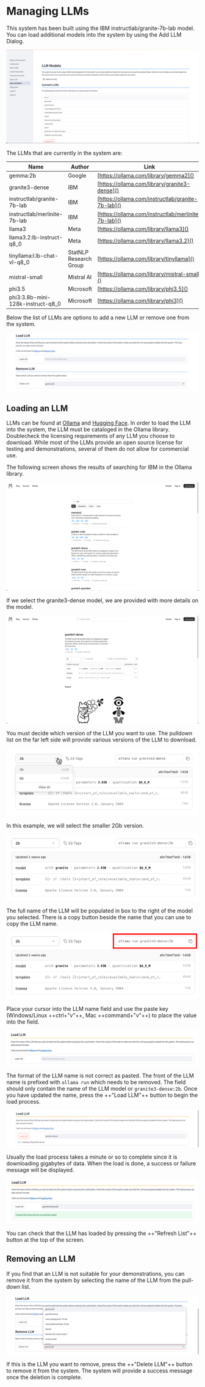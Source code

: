 # Managing LLMs

This system has been built using the IBM instructlab/granite-7b-lab model. You can load additional models into the system by using the Add LLM Dialog.

![Browser](wxd-images/demo-addllm-main.png)

The LLMs that are currently in the system are:

| Name     | Author    | Link
|----------|-----------|------------
gemma:2b|Google|[https://ollama.com/library/gemma2]()
granite3-dense|IBM|[https://ollama.com/library/granite3-dense]()
instructlab/granite-7b-lab|IBM|[https://ollama.com/instructlab/granite-7b-lab]()
instructlab/merlinite-7b-lab|IBM|[https://ollama.com/instructlab/merlinite-7b-lab]()
Ilama3|Meta|[https://ollama.com/library/llama3]()
llama3.2:lb-instruct-q8_0|Meta|[https://ollama.com/library/llama3.2]()
tinyllama:l.lb-chat-vl-q8_0|StatNLP Research Group|[https://ollama.com/library/tinyllama]()
mistral-small|Mistral AI|[https://ollama.com/library/mistral-small]()
phi3.5|Microsoft|[https://ollama.com/library/phi3.5]()
phi3:3.8b-mini-128k-instruct-q8_0|Microsoft|[https://ollama.com/library/phi3]()

Below the list of LLMs are options to add a new LLM or remove one from the system.

![Browser](wxd-images/demo-addllm-options.png)

## Loading an LLM

LLMs can be found at [Ollama](https://ollama.com/library) and [Hugging Face](https://huggingface.co/models). In order to load the LLM into the system, the LLM must be cataloged in the Ollama library. Doublecheck the licensing requirements of any LLM you choose to download. While most of the LLMs provide an open source license for testing and demonstrations, several of them do not allow for commercial use. 

The following screen shows the results of searching for IBM in the Ollama library.

![Browser](wxd-images/demo-addllm-search.png)

If we select the granite3-dense model, we are provided with more details on the model.

![Browser](wxd-images/demo-addllm-granite3.png)

You must decide which version of the LLM you want to use. The pulldown list on the far left side will provide various versions of the LLM to download.

![Browser](wxd-images/demo-addllm-version.png)

In this example, we will select the smaller 2Gb version.

![Browser](wxd-images/demo-addllm-version2b.png)

The full name of the LLM will be populated in box to the right of the model you selected. There is a copy button beside the name that you can use to copy the LLM name.

![Browser](wxd-images/demo-addllm-select.png)

Place your cursor into the LLM name field and use the paste key (Windows/Linux ++ctrl+"v"++, Mac ++command+"v"++) to place the value into the field.

![Browser](wxd-images/demo-addllm-loadllm.png)

The format of the LLM name is not correct as pasted. The front of the LLM name is prefixed with `ollama run` which needs to be removed. The field should only contain the name of the LLM model or `granite3-dense:2b`. Once you have updated the name, press the ++"Load LLM"++ button to begin the load process. 

![Browser](wxd-images/demo-addllm-progress.png)

Usually the load process takes a minute or so to complete since it is downloading gigabytes of data. When the load is done, a success or failure message will be displayed.

![Browser](wxd-images/demo-addllm-success.png)

You can check that the LLM has loaded by pressing the ++"Refresh List"++ button at the top of the screen.

## Removing an LLM

If you find that an LLM is not suitable for your demonstrations, you can remove it from the system by selecting the name of the LLM from the pull-down list.

![Browser](wxd-images/demo-addllm-delete.png)

If this is the LLM you want to remove, press the ++"Delete LLM"++ button to remove it from the system. The system will provide a success message once the deletion is complete.
